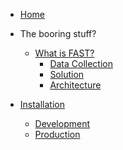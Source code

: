 <!-- docs/_sidebar.md -->

- [Home](/)

* The booring stuff?
  - [What is FAST?](aboutfast.md)
    - [Data Collection](dataCollection.md)
    - [Solution](teamSolution.md)
    - [Architecture](architecture.md)

* [Installation](installation.md)
  - [Development](dev.md)
  - [Production](aboutfast.md)
